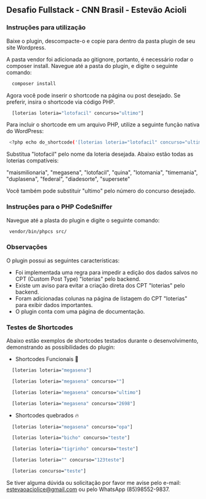 ## Desafio Fullstack - CNN Brasil - Estevão Acioli
### Instruções para utilização
Baixe o plugin, descompacte-o e copie para dentro da pasta plugin de seu site Wordpress.

A pasta vendor foi adicionada ao gitignore, portanto, é necessário rodar o composer install.
Navegue até a pasta do plugin, e digite o seguinte comando:

```bash
  composer install
```

Agora você pode inserir o shortcode na página ou post desejado. Se preferir, insira o shortcode via código PHP.

```bash
  [loterias loteria="lotofacil" concurso="ultimo"]
```
Para incluir o shortcode em um arquivo PHP, utilize a seguinte função nativa do WordPress:

```bash
 <?php echo do_shortcode('[loterias loteria="lotofacil" concurso="ultimo"]'); ?>
```

Substitua "lotofacil" pelo nome da loteria desejada. Abaixo estão todas as loterias compatíveis:

  "maismilionaria",
  "megasena",
  "lotofacil",
  "quina",
  "lotomania",
  "timemania",
  "duplasena",
  "federal",
  "diadesorte",
  "supersete"

Você também pode substituir "ultimo" pelo número do concurso desejado.

### Instruções para o PHP CodeSniffer

Navegue até a plasta do plugin e digite o seguinte comando:

```bash
 vendor/bin/phpcs src/
```
### Observações

O plugin possui as seguintes características:

- Foi implementada uma regra para impedir a edição dos dados salvos no CPT (Custom Post Type) "loterias" pelo backend.
- Existe um aviso para evitar a criação direta dos CPT "loterias" pelo backend.
- Foram adicionadas colunas na página de listagem do CPT "loterias" para exibir dados importantes.
- O plugin conta com uma página de documentação.

### Testes de Shortcodes

Abaixo estão exemplos de shortcodes testados durante o desenvolvimento, demonstrando as possibilidades do plugin:

- Shortcodes Funcionais :tada:

```bash
  [loterias loteria="megasena"]
```
```bash
  [loterias loteria="megasena" concurso=""]
```
```bash
  [loterias loteria="megasena" concurso="ultimo"]
```
```bash
  [loterias loteria="megasena" concurso="2698"]
```

- Shortcodes quebrados :fire:

```bash
  [loterias loteria="megasena" concurso="opa"]
```
```bash
  [loterias loteria="bicho" concurso="teste"]
```
```bash
  [loterias loteria="tigrinho" concurso="teste"]
```
```bash
  [loterias loteria="" concurso="123teste"]
```
```bash
  [loterias concurso="teste"]
```


Se tiver alguma dúvida ou solicitação por favor me avise pelo e-mail: estevaoaciolice@gmail.com ou pelo WhatsApp (85)98552-9837.
